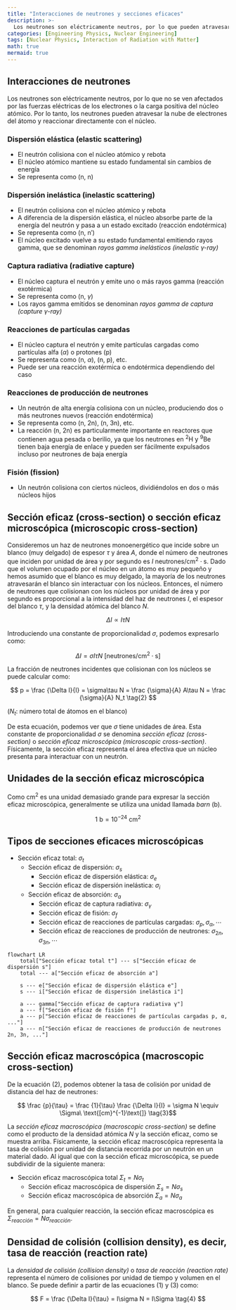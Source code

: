 ```yaml
---
title: "Interacciones de neutrones y secciones eficaces"
description: >-
  Los neutrones son eléctricamente neutros, por lo que pueden atravesar la nube de electrones del átomo sin ser afectados por fuerzas eléctricas y reaccionar directamente con el núcleo atómico. Exploramos los tipos de interacciones de neutrones y el concepto de sección eficaz nuclear.
categories: [Engineering Physics, Nuclear Engineering]
tags: [Nuclear Physics, Interaction of Radiation with Matter]
math: true
mermaid: true
---
```


## Interacciones de neutrones
Los neutrones son eléctricamente neutros, por lo que no se ven afectados por las fuerzas eléctricas de los electrones o la carga positiva del núcleo atómico. Por lo tanto, los neutrones pueden atravesar la nube de electrones del átomo y reaccionar directamente con el núcleo.

### Dispersión elástica (elastic scattering)
- El neutrón colisiona con el núcleo atómico y rebota
- El núcleo atómico mantiene su estado fundamental sin cambios de energía
- Se representa como (n, n)

### Dispersión inelástica (inelastic scattering)
- El neutrón colisiona con el núcleo atómico y rebota
- A diferencia de la dispersión elástica, el núcleo absorbe parte de la energía del neutrón y pasa a un estado excitado (reacción endotérmica)
- Se representa como (n, n′)
- El núcleo excitado vuelve a su estado fundamental emitiendo rayos gamma, que se denominan *rayos gamma inelásticos (inelastic $\gamma$-ray)*

### Captura radiativa (radiative capture)
- El núcleo captura el neutrón y emite uno o más rayos gamma (reacción exotérmica)
- Se representa como (n, $\gamma$)
- Los rayos gamma emitidos se denominan *rayos gamma de captura (capture $\gamma$-ray)*

### Reacciones de partículas cargadas
- El núcleo captura el neutrón y emite partículas cargadas como partículas alfa ($\alpha$) o protones (p)
- Se representa como (n, $\alpha$), (n, p), etc.
- Puede ser una reacción exotérmica o endotérmica dependiendo del caso

### Reacciones de producción de neutrones
- Un neutrón de alta energía colisiona con un núcleo, produciendo dos o más neutrones nuevos (reacción endotérmica)
- Se representa como (n, 2n), (n, 3n), etc.
- La reacción (n, 2n) es particularmente importante en reactores que contienen agua pesada o berilio, ya que los neutrones en $^2\text{H}$ y $^9\text{Be}$ tienen baja energía de enlace y pueden ser fácilmente expulsados incluso por neutrones de baja energía

### Fisión (fission)
- Un neutrón colisiona con ciertos núcleos, dividiéndolos en dos o más núcleos hijos

## Sección eficaz (cross-section) o sección eficaz microscópica (microscopic cross-section)
Consideremos un haz de neutrones monoenergético que incide sobre un blanco (muy delgado) de espesor $\tau$ y área $A$, donde el número de neutrones que inciden por unidad de área y por segundo es $I\ \text{neutrones/cm}^2\cdot \text{s}$. Dado que el volumen ocupado por el núcleo en un átomo es muy pequeño y hemos asumido que el blanco es muy delgado, la mayoría de los neutrones atravesarán el blanco sin interactuar con los núcleos. Entonces, el número de neutrones que colisionan con los núcleos por unidad de área y por segundo es proporcional a la intensidad del haz de neutrones $I$, el espesor del blanco $\tau$, y la densidad atómica del blanco $N$.

$$ \Delta I \propto I\tau N $$

Introduciendo una constante de proporcionalidad $\sigma$, podemos expresarlo como:

$$ \Delta I = \sigma I\tau N\ \text{[neutrones/cm}^2\cdot\text{s]} \tag{1} $$

La fracción de neutrones incidentes que colisionan con los núcleos se puede calcular como:

$$ p = \frac {\Delta I}{I} = \sigma\tau N = \frac {\sigma}{A} A\tau N = \frac {\sigma}{A} N_t \tag{2} $$

($N_t$: número total de átomos en el blanco)

De esta ecuación, podemos ver que $\sigma$ tiene unidades de área. Esta constante de proporcionalidad $\sigma$ se denomina *sección eficaz (cross-section)* o *sección eficaz microscópica (microscopic cross-section)*. Físicamente, la sección eficaz representa el área efectiva que un núcleo presenta para interactuar con un neutrón.

## Unidades de la sección eficaz microscópica
Como cm$^2$ es una unidad demasiado grande para expresar la sección eficaz microscópica, generalmente se utiliza una unidad llamada *barn* (b).

$$ 1\ \text{b} = 10^{-24}\ \text{cm}^2 $$

## Tipos de secciones eficaces microscópicas
- Sección eficaz total: $\sigma_t$
  - Sección eficaz de dispersión: $\sigma_s$
    - Sección eficaz de dispersión elástica: $\sigma_e$
    - Sección eficaz de dispersión inelástica: $\sigma_i$
  - Sección eficaz de absorción: $\sigma_a$
    - Sección eficaz de captura radiativa: $\sigma_\gamma$
    - Sección eficaz de fisión: $\sigma_f$
    - Sección eficaz de reacciones de partículas cargadas: $\sigma_p, \sigma_\alpha, \cdots$
    - Sección eficaz de reacciones de producción de neutrones: $\sigma_{2n}, \sigma_{3n}, \cdots$

```mermaid
flowchart LR
	total["Sección eficaz total t"] --- s["Sección eficaz de dispersión s"]
	total --- a["Sección eficaz de absorción a"]

	s --- e["Sección eficaz de dispersión elástica e"]
	s --- i["Sección eficaz de dispersión inelástica i"]

	a --- gamma["Sección eficaz de captura radiativa γ"]
	a --- f["Sección eficaz de fisión f"]
	a --- p["Sección eficaz de reacciones de partículas cargadas p, α, ..."]
	a --- n["Sección eficaz de reacciones de producción de neutrones 2n, 3n, ..."]
```

## Sección eficaz macroscópica (macroscopic cross-section)
De la ecuación (2), podemos obtener la tasa de colisión por unidad de distancia del haz de neutrones:

$$ \frac {p}{\tau} = \frac {1}{\tau} \frac {\Delta I}{I} = \sigma N \equiv \Sigma\ \text{[cm}^{-1}\text{]} \tag{3}$$

La *sección eficaz macroscópica (macroscopic cross-section)* se define como el producto de la densidad atómica $N$ y la sección eficaz, como se muestra arriba. Físicamente, la sección eficaz macroscópica representa la tasa de colisión por unidad de distancia recorrida por un neutrón en un material dado. Al igual que con la sección eficaz microscópica, se puede subdividir de la siguiente manera:

- Sección eficaz macroscópica total $\Sigma_t=N\sigma_t$
  - Sección eficaz macroscópica de dispersión $\Sigma_s=N\sigma_s$
  - Sección eficaz macroscópica de absorción $\Sigma_a=N\sigma_a$

En general, para cualquier reacción, la sección eficaz macroscópica es $\Sigma_{reacción}=N\sigma_{reacción}$.

## Densidad de colisión (collision density), es decir, tasa de reacción (reaction rate)
La *densidad de colisión (collision density)* o *tasa de reacción (reaction rate)* representa el número de colisiones por unidad de tiempo y volumen en el blanco. Se puede definir a partir de las ecuaciones (1) y (3) como:

$$ F = \frac {\Delta I}{\tau} = I\sigma N = I\Sigma \tag{4} $$